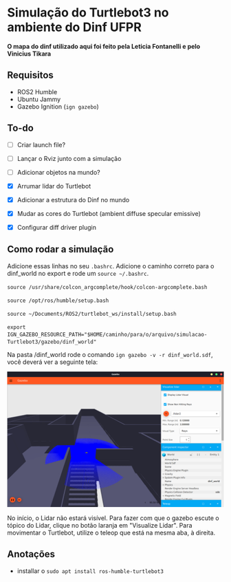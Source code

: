 # Simulação do Turtlebot3 no ambiente do Dinf UFPR

**O mapa do dinf utilizado aqui foi feito pela Leticia Fontanelli e pelo Vinicius Tikara**
## Requisitos 

- ROS2 Humble
- Ubuntu Jammy
- Gazebo Ignition (`ign gazebo`)

## To-do

- [ ] Criar launch file?
- [ ] Lançar o Rviz junto com a simulação
- [ ] Adicionar objetos na mundo?
- [x] Arrumar lidar do Turtlebot
- [x] Adicionar a estrutura do Dinf no mundo
- [x] Mudar as cores do Turtlebot (ambient diffuse specular emissive)
- [x] Configurar diff driver plugin


## Como rodar a simulação

Adicione essas linhas no seu `.bashrc`. Adicione o caminho correto para o dinf_world no export e rode um `source ~/.bashrc`.

`source /usr/share/colcon_argcomplete/hook/colcon-argcomplete.bash`

`source /opt/ros/humble/setup.bash`

`source ~/Documents/ROS2/turtlebot_ws/install/setup.bash`

`export IGN_GAZEBO_RESOURCE_PATH="$HOME/caminho/para/o/arquivo/simulacao-Turtlebot3/gazebo/dinf_world"`

Na pasta /dinf_world rode o comando `ign gazebo -v -r dinf_world.sdf`, você deverá ver a seguinte tela:

![Turtlebot no dinf](docs/images/dinf_simulation.png)

No início, o Lidar não estará visível. Para fazer com que o gazebo escute o tópico do Lidar, clique no botão laranja em "Visualize Lidar". Para movimentar o Turtlebot, utilize o teleop que está na mesma aba, à direita.

## Anotações

- installar o `sudo apt install ros-humble-turtlebot3`